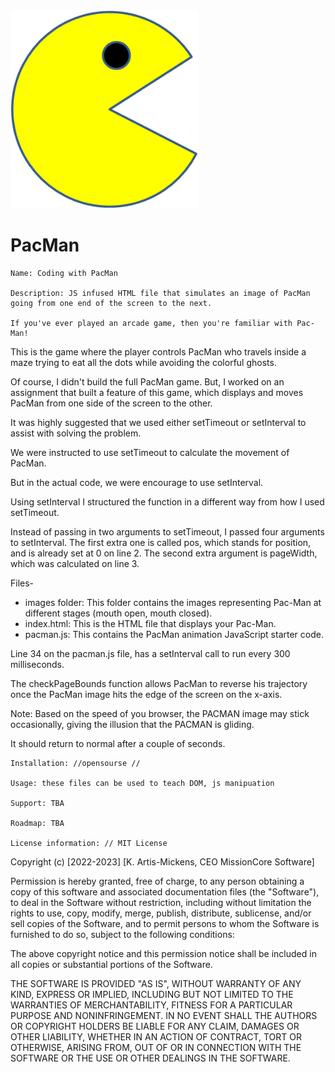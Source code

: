 <img src= "PacMan1.png" width='300' />



# PacMan

    Name: Coding with PacMan  

    Description: JS infused HTML file that simulates an image of PacMan going from one end of the screen to the next. 
    
    If you've ever played an arcade game, then you're familiar with Pac-Man!

This is the game where the player controls PacMan who travels inside a maze trying to eat all the dots while avoiding the colorful ghosts.

Of course, I didn't build the full PacMan game. 
But, I worked on an assignment that built a feature of this game, 
which displays and moves PacMan from one side of the screen to the other.

It was highly suggested that we used either setTimeout or  setInterval
to assist with solving the problem.

We were instructed to use setTimeout to calculate the movement of PacMan. 

But in the actual code, we were encourage to use setInterval. 


Using setInterval I structured the function in a different way from how I
used setTimeout. 

Instead of passing in two arguments to setTimeout, I passed four arguments 
to setInterval. The first extra one is called pos, which 
stands for position, and is already set at 0 on line 2. The second extra argument is pageWidth, which was calculated on line 3.

Files-
* images folder: This folder contains the images representing Pac-Man at different stages (mouth open, mouth closed).
* index.html: This is the HTML file that displays your Pac-Man.
* pacman.js: This contains the PacMan animation JavaScript starter code.

Line 34 on the pacman.js file, has a setInterval call to run every
300 milliseconds.

The checkPageBounds function allows PacMan to reverse his trajectory once the PacMan image hits the edge of the screen on the x-axis.

Note: Based on the speed of you browser, the PACMAN image may
stick occasionally, giving the illusion that the PACMAN is gliding.

It should return to normal after a couple of seconds.

    Installation: //opensourse //

    Usage: these files can be used to teach DOM, js manipuation 

    Support: TBA

    Roadmap: TBA 
    
    License information: // MIT License

Copyright (c) [2022-2023] [K. Artis-Mickens, CEO MissionCore Software]

Permission is hereby granted, free of charge, to any person obtaining a copy
of this software and associated documentation files (the "Software"), to deal
in the Software without restriction, including without limitation the rights
to use, copy, modify, merge, publish, distribute, sublicense, and/or sell
copies of the Software, and to permit persons to whom the Software is
furnished to do so, subject to the following conditions:

The above copyright notice and this permission notice shall be included in all
copies or substantial portions of the Software.

THE SOFTWARE IS PROVIDED "AS IS", WITHOUT WARRANTY OF ANY KIND, EXPRESS OR
IMPLIED, INCLUDING BUT NOT LIMITED TO THE WARRANTIES OF MERCHANTABILITY,
FITNESS FOR A PARTICULAR PURPOSE AND NONINFRINGEMENT. IN NO EVENT SHALL THE
AUTHORS OR COPYRIGHT HOLDERS BE LIABLE FOR ANY CLAIM, DAMAGES OR OTHER
LIABILITY, WHETHER IN AN ACTION OF CONTRACT, TORT OR OTHERWISE, ARISING FROM,
OUT OF OR IN CONNECTION WITH THE SOFTWARE OR THE USE OR OTHER DEALINGS IN THE
SOFTWARE. 
    
    

